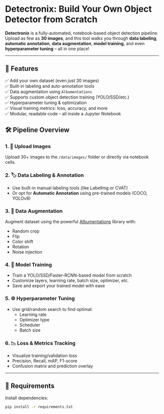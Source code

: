 # Detectronix:  Build Your Own Object Detector from Scratch

**Detectronix** is a fully-automated, notebook-based object detection pipeline. Upload as few as **30 images**, and this tool walks you through **data labeling**, **automatic annotation**, **data augmentation**, **model training**, and even **hyperparameter tuning** – all in one place!

---

## 🚀 Features

✅ Add your own dataset (even just 30 images)  
✅ Built-in labeling and auto-annotation tools  
✅ Data augmentation using `Albumentations`  
✅ Supports custom object detection training (YOLO/SSD/etc.)  
✅ Hyperparameter tuning & optimization  
✅ Visual training metrics: loss, accuracy, and more  
✅ Modular, readable code – all inside a Jupyter Notebook


## 🛠️ Pipeline Overview

### 1. 📸 Upload Images
Upload 30+ images to the `/data/images/` folder or directly via notebook cells.

### 2. 🏷️ Data Labeling & Annotation
- Use built-in manual labeling tools (like LabelImg or CVAT)
- Or opt for **Automatic Annotation** using pre-trained models (COCO, YOLOv8)

### 3. 🧪 Data Augmentation
Augment dataset using the powerful [Albumentations](https://albumentations.ai/) library with:
- Random crop
- Flip
- Color shift
- Rotation
- Noise injection

### 4. 🧠 Model Training
- Train a YOLO/SSD/Faster-RCNN-based model from scratch
- Customize layers, learning rate, batch size, optimizer, etc.
- Save and export your trained model with ease

### 5. ⚙️ Hyperparameter Tuning
- Use grid/random search to find optimal:
  - Learning rate
  - Optimizer type
  - Scheduler
  - Batch size

### 6. 📉 Loss & Metrics Tracking
- Visualize training/validation loss
- Precision, Recall, mAP, F1-score
- Confusion matrix and prediction overlay

---

## 🔧 Requirements

Install dependencies:

```bash
pip install -r requirements.txt
